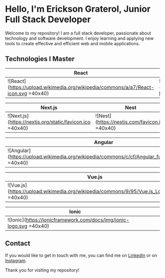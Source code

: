 # Hello, I'm Erickson Graterol, Junior Full Stack Developer

Welcome to my repository! I am a full stack developer, passionate about technology and software development. I enjoy learning and applying new tools to create effective and efficient web and mobile applications.

## Technologies I Master

| React      | PHP        | MySQL       | JS           |
|------------|------------|-------------|--------------|
| ![React](https://upload.wikimedia.org/wikipedia/commons/a/a7/React-icon.svg =40x40) | ![PHP](https://upload.wikimedia.org/wikipedia/commons/2/27/PHP-logo.svg =40x40) | ![MySQL](https://upload.wikimedia.org/wikipedia/en/0/0a/MySQL_logo.png =40x40) | ![JavaScript](https://upload.wikimedia.org/wikipedia/commons/6/6a/JavaScript-logo.png =40x40) |

| Next.js    | Nest       | PostgreSQL  | TS           |
|------------|------------|-------------|--------------|
| ![Next.js](https://nextjs.org/static/favicon.ico =40x40) | ![Nest](https://nestjs.com/favicon.ico =40x40) | ![PostgreSQL](https://upload.wikimedia.org/wikipedia/commons/2/29/Postgresql_elephant.svg =40x40) | ![TypeScript](https://upload.wikimedia.org/wikipedia/commons/4/4c/TypeScript_logo_2020.svg =40x40) |

| Angular    | Python     | MongoDB     |              |
|------------|------------|-------------|--------------|
| ![Angular](https://upload.wikimedia.org/wikipedia/commons/c/cf/Angular_full_color_logo.svg =40x40) | ![Python](https://upload.wikimedia.org/wikipedia/commons/c/c3/Python-logo-notext.svg =40x40) | ![MongoDB](https://upload.wikimedia.org/wikipedia/commons/9/93/MongoDB_Logo.svg =40x40) |              |

| Vue.js     |            |             |              |
|------------|------------|-------------|--------------|
| ![Vue.js](https://upload.wikimedia.org/wikipedia/commons/9/95/Vue.js_Logo_2.svg =40x40) |            |             |              |

| Ionic      |            |             |              |
|------------|------------|-------------|--------------|
| ![Ionic](https://ionicframework.com/docs/img/ionic-logo.svg =40x40) |            |             |              |

## Contact

If you would like to get in touch with me, you can find me on [LinkedIn](www.linkedin.com/in/erickson-graterol-5370632a5) or on [Instagram](https://www.instagram.com/erick.gr17/).

Thank you for visiting my repository!
